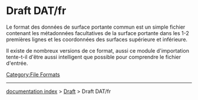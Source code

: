 # Draft DAT/fr
Le format des données de surface portante commun est un simple fichier contenant les métadonnées facultatives de la surface portante dans les 1-2 premières lignes et les coordonnées des surfaces supérieure et inférieure.

Il existe de nombreux versions de ce format, aussi ce module d\'importation tente-t-il d\'être aussi intelligent que possible pour comprendre le fichier d\'entrée.





 

[Category:File Formats](Category:File_Formats.md)

---
[documentation index](../README.md) > [Draft](Draft_Workbench.md) > Draft DAT/fr
